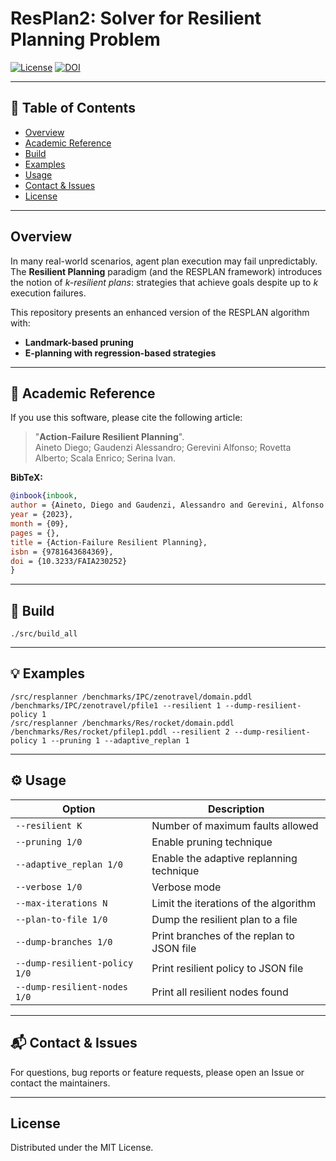 # ResPlan2: Solver for Resilient Planning Problem

[![License](https://img.shields.io/badge/license-MIT-blue)]() [![DOI](https://img.shields.io/badge/DOI-10.3233%2FFAIA230252-blue)](https://doi.org/10.3233/FAIA230252)

---

## 📑 Table of Contents
- [Overview](#overview)
- [Academic Reference](#-academic-reference)
- [Build](#-build)
- [Examples](#-examples)
- [Usage](#-usage)
- [Contact & Issues](#-contact--issues)
- [License](#license)

---

## Overview

In many real-world scenarios, agent plan execution may fail unpredictably. The **Resilient Planning** paradigm (and the RESPLAN framework) introduces the notion of *k-resilient plans*: strategies that achieve goals despite up to *k* execution failures.

This repository presents an enhanced version of the RESPLAN algorithm with:
- **Landmark-based pruning**
- **E-planning with regression-based strategies**

---


## 📄 Academic Reference

If you use this software, please cite the following article:
> "**Action-Failure Resilient Planning**".  
> Aineto Diego; Gaudenzi Alessandro; Gerevini Alfonso; Rovetta Alberto; Scala Enrico; Serina Ivan.  

**BibTeX:**

```bibtex
@inbook{inbook,
author = {Aineto, Diego and Gaudenzi, Alessandro and Gerevini, Alfonso and Rovetta, Alberto and Scala, Enrico and Serina, Ivan},
year = {2023},
month = {09},
pages = {},
title = {Action-Failure Resilient Planning},
isbn = {9781643684369},
doi = {10.3233/FAIA230252}
}
```
---

## 🚀 Build

```
./src/build_all
```

---

## 💡 Examples
```
/src/resplanner /benchmarks/IPC/zenotravel/domain.pddl /benchmarks/IPC/zenotravel/pfile1 --resilient 1 --dump-resilient-policy 1
/src/resplanner /benchmarks/Res/rocket/domain.pddl /benchmarks/Res/rocket/pfilep1.pddl --resilient 2 --dump-resilient-policy 1 --pruning 1 --adaptive_replan 1
```

---

## ⚙️ Usage

| Option                         | Description                                 |
|---------------------------------|---------------------------------------------|
| `--resilient K`                 | Number of maximum faults allowed            |
| `--pruning 1/0`                 | Enable pruning technique                    |
| `--adaptive_replan 1/0`         | Enable the adaptive replanning technique    |
| `--verbose 1/0`                 | Verbose mode                               |
| `--max-iterations N`            | Limit the iterations of the algorithm       |
| `--plan-to-file 1/0`            | Dump the resilient plan to a file           |
| `--dump-branches 1/0`           | Print branches of the replan to JSON file   |
| `--dump-resilient-policy 1/0`   | Print resilient policy to JSON file         |
| `--dump-resilient-nodes 1/0`    | Print all resilient nodes found             |

---

## 📬 Contact & Issues

For questions, bug reports or feature requests, please open an Issue or contact the maintainers.

---

## License

Distributed under the MIT License.
